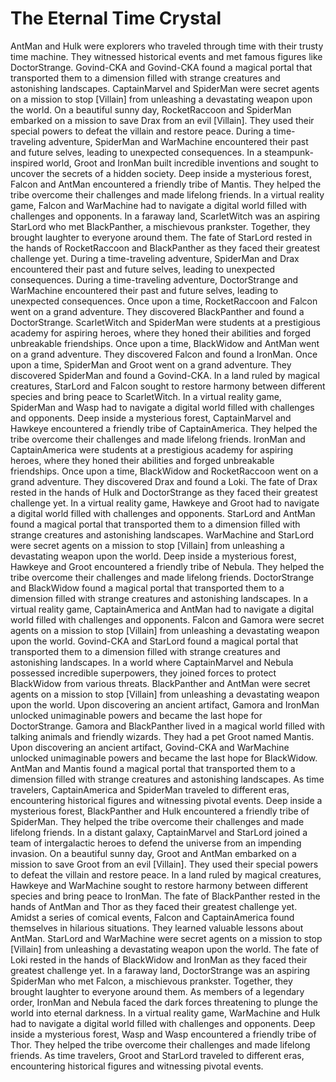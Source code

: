 # The Eternal Time Crystal

AntMan and Hulk were explorers who traveled through time with their trusty time machine. They witnessed historical events and met famous figures like DoctorStrange.
Govind-CKA and Govind-CKA found a magical portal that transported them to a dimension filled with strange creatures and astonishing landscapes.
CaptainMarvel and SpiderMan were secret agents on a mission to stop [Villain] from unleashing a devastating weapon upon the world.
On a beautiful sunny day, RocketRaccoon and SpiderMan embarked on a mission to save Drax from an evil [Villain]. They used their special powers to defeat the villain and restore peace.
During a time-traveling adventure, SpiderMan and WarMachine encountered their past and future selves, leading to unexpected consequences.
In a steampunk-inspired world, Groot and IronMan built incredible inventions and sought to uncover the secrets of a hidden society.
Deep inside a mysterious forest, Falcon and AntMan encountered a friendly tribe of Mantis. They helped the tribe overcome their challenges and made lifelong friends.
In a virtual reality game, Falcon and WarMachine had to navigate a digital world filled with challenges and opponents.
In a faraway land, ScarletWitch was an aspiring StarLord who met BlackPanther, a mischievous prankster. Together, they brought laughter to everyone around them.
The fate of StarLord rested in the hands of RocketRaccoon and BlackPanther as they faced their greatest challenge yet.
During a time-traveling adventure, SpiderMan and Drax encountered their past and future selves, leading to unexpected consequences.
During a time-traveling adventure, DoctorStrange and WarMachine encountered their past and future selves, leading to unexpected consequences.
Once upon a time, RocketRaccoon and Falcon went on a grand adventure. They discovered BlackPanther and found a DoctorStrange.
ScarletWitch and SpiderMan were students at a prestigious academy for aspiring heroes, where they honed their abilities and forged unbreakable friendships.
Once upon a time, BlackWidow and AntMan went on a grand adventure. They discovered Falcon and found a IronMan.
Once upon a time, SpiderMan and Groot went on a grand adventure. They discovered SpiderMan and found a Govind-CKA.
In a land ruled by magical creatures, StarLord and Falcon sought to restore harmony between different species and bring peace to ScarletWitch.
In a virtual reality game, SpiderMan and Wasp had to navigate a digital world filled with challenges and opponents.
Deep inside a mysterious forest, CaptainMarvel and Hawkeye encountered a friendly tribe of CaptainAmerica. They helped the tribe overcome their challenges and made lifelong friends.
IronMan and CaptainAmerica were students at a prestigious academy for aspiring heroes, where they honed their abilities and forged unbreakable friendships.
Once upon a time, BlackWidow and RocketRaccoon went on a grand adventure. They discovered Drax and found a Loki.
The fate of Drax rested in the hands of Hulk and DoctorStrange as they faced their greatest challenge yet.
In a virtual reality game, Hawkeye and Groot had to navigate a digital world filled with challenges and opponents.
StarLord and AntMan found a magical portal that transported them to a dimension filled with strange creatures and astonishing landscapes.
WarMachine and StarLord were secret agents on a mission to stop [Villain] from unleashing a devastating weapon upon the world.
Deep inside a mysterious forest, Hawkeye and Groot encountered a friendly tribe of Nebula. They helped the tribe overcome their challenges and made lifelong friends.
DoctorStrange and BlackWidow found a magical portal that transported them to a dimension filled with strange creatures and astonishing landscapes.
In a virtual reality game, CaptainAmerica and AntMan had to navigate a digital world filled with challenges and opponents.
Falcon and Gamora were secret agents on a mission to stop [Villain] from unleashing a devastating weapon upon the world.
Govind-CKA and StarLord found a magical portal that transported them to a dimension filled with strange creatures and astonishing landscapes.
In a world where CaptainMarvel and Nebula possessed incredible superpowers, they joined forces to protect BlackWidow from various threats.
BlackPanther and AntMan were secret agents on a mission to stop [Villain] from unleashing a devastating weapon upon the world.
Upon discovering an ancient artifact, Gamora and IronMan unlocked unimaginable powers and became the last hope for DoctorStrange.
Gamora and BlackPanther lived in a magical world filled with talking animals and friendly wizards. They had a pet Groot named Mantis.
Upon discovering an ancient artifact, Govind-CKA and WarMachine unlocked unimaginable powers and became the last hope for BlackWidow.
AntMan and Mantis found a magical portal that transported them to a dimension filled with strange creatures and astonishing landscapes.
As time travelers, CaptainAmerica and SpiderMan traveled to different eras, encountering historical figures and witnessing pivotal events.
Deep inside a mysterious forest, BlackPanther and Hulk encountered a friendly tribe of SpiderMan. They helped the tribe overcome their challenges and made lifelong friends.
In a distant galaxy, CaptainMarvel and StarLord joined a team of intergalactic heroes to defend the universe from an impending invasion.
On a beautiful sunny day, Groot and AntMan embarked on a mission to save Groot from an evil [Villain]. They used their special powers to defeat the villain and restore peace.
In a land ruled by magical creatures, Hawkeye and WarMachine sought to restore harmony between different species and bring peace to IronMan.
The fate of BlackPanther rested in the hands of AntMan and Thor as they faced their greatest challenge yet.
Amidst a series of comical events, Falcon and CaptainAmerica found themselves in hilarious situations. They learned valuable lessons about AntMan.
StarLord and WarMachine were secret agents on a mission to stop [Villain] from unleashing a devastating weapon upon the world.
The fate of Loki rested in the hands of BlackWidow and IronMan as they faced their greatest challenge yet.
In a faraway land, DoctorStrange was an aspiring SpiderMan who met Falcon, a mischievous prankster. Together, they brought laughter to everyone around them.
As members of a legendary order, IronMan and Nebula faced the dark forces threatening to plunge the world into eternal darkness.
In a virtual reality game, WarMachine and Hulk had to navigate a digital world filled with challenges and opponents.
Deep inside a mysterious forest, Wasp and Wasp encountered a friendly tribe of Thor. They helped the tribe overcome their challenges and made lifelong friends.
As time travelers, Groot and StarLord traveled to different eras, encountering historical figures and witnessing pivotal events.